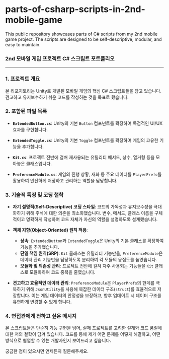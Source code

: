 # parts-of-csharp-scripts-in-2nd-mobile-game
This public repository showcases parts of C# scripts from my 2nd mobile game project. The scripts are designed to be self-descriptive, modular, and easy to maintain.

### 2nd 모바일 게임 프로젝트 C# 스크립트 포트폴리오

---

### 1. 프로젝트 개요

본 리포지토리는 Unity로 개발된 모바일 게임의 핵심 C# 스크립트들을 담고 있습니다. 견고하고 유지보수하기 쉬운 코드를 작성하는 것을 목표로 했습니다.

### 2. 포함된 파일 목록

* **`ExtendedButton.cs`**: Unity의 기본 `Button` 컴포넌트를 확장하여 독점적인 UI/UX 효과를 구현합니다.

* **`ExtendedToggle.cs`**: Unity의 기본 `Toggle` 컴포넌트를 확장하여 게임의 고유한 기능을 추가합니다.

* **`Kit.cs`**: 프로젝트 전반에 걸쳐 재사용되는 유틸리티 메서드, 상수, 열거형 등을 모아놓은 클래스입니다.

* **`PreferenceModule.cs`**: 게임의 진행 상황, 재화 등 주요 데이터를 `PlayerPrefs`를 활용하여 안전하게 저장하고 관리하는 역할을 담당합니다.

### 3. 기술적 특징 및 코딩 철학

* **자기 설명적(Self-Descriptive) 코딩 스타일**: 코드의 가독성과 유지보수성을 극대화하기 위해 주석에 대한 의존을 최소화했습니다. 변수, 메서드, 클래스 이름을 구체적이고 명확하게 작성하여 코드 자체가 자신의 역할을 설명하도록 설계했습니다.

* **객체 지향(Object-Oriented) 원칙 적용**:
    * **상속**: `ExtendedButton`과 `ExtendedToggle`은 Unity의 기본 클래스를 확장하여 기능을 추가했습니다.
    * **단일 책임 원칙(SRP)**: `Kit` 클래스는 유틸리티 기능만을, `PreferenceModule`은 데이터 관리 기능만을 담당하도록 분리하여 각 모듈의 응집도를 높였습니다.
    * **모듈화 및 의존성 관리**: 프로젝트 전반에 걸쳐 자주 사용되는 기능들을 `Kit` 클래스로 모듈화하여 코드 중복을 줄였습니다.

* **견고하고 효율적인 데이터 관리**: `PreferenceModule`은 `PlayerPrefs`의 한계를 극복하기 위해 `JsonUtility`를 사용해 복잡한 데이터 구조(`struct`)를 효율적으로 저장합니다. 이는 게임 데이터의 안정성을 보장하고, 향후 업데이트 시 데이터 구조를 유연하게 변경할 수 있게 합니다.

### 4. 면접관에게 전하고 싶은 메시지

본 스크립트들은 단순히 기능 구현을 넘어, 실제 프로젝트를 고려한 설계와 코드 품질에 대한 저의 철학이 담겨 있습니다. 코드를 통해 제가 어떤 문제를 어떻게 해결하고, 어떤 방식으로 협업할 수 있는 개발자인지 보여드리고 싶습니다.

궁금한 점이 있으시면 언제든지 질문해주세요.
